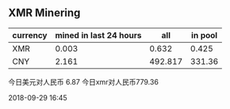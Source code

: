 ## XMR Minering

|currency|mined in last 24 hours|all|in pool|
|---|---|---|---|
|XMR|0.003|0.632|0.425|
|CNY|2.161|492.817|331.36|

今日美元对人民币 6.87	今日xmr对人民币779.36


2018-09-29 16:45